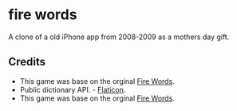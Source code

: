 # fire words
A clone of a old iPhone app from 2008-2009 as a mothers day gift. 

## Credits
- This game was base on the orginal [Fire Words](https://dictionaryapi.dev/).
- Public dictionary API. -  [Flaticon](https://www.flaticon.com/free-icons/letters-abc).
- This game was base on the orginal [Fire Words](https://www.macworld.com/article/196032/firewords.html).
